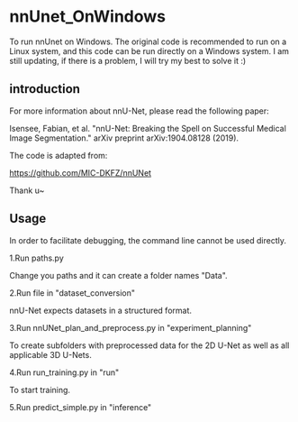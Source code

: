 # nnUnet_OnWindows
To run nnUnet on Windows.
The original code is recommended to run on a Linux system, and this code can be run directly on a Windows system.
I am still updating, if there is a problem, I will try my best to solve it :)

## introduction
For more information about nnU-Net, please read the following paper:

Isensee, Fabian, et al. "nnU-Net: Breaking the Spell on Successful Medical Image Segmentation." arXiv preprint arXiv:1904.08128 (2019).

The code is adapted from:

https://github.com/MIC-DKFZ/nnUNet

Thank u~

## Usage

In order to facilitate debugging, the command line cannot be used directly.

1.Run paths.py

Change you paths and it can create a folder names "Data".

2.Run file in "dataset_conversion"

nnU-Net expects datasets in a structured format. 

3.Run nnUNet_plan_and_preprocess.py in "experiment_planning"

To create subfolders with preprocessed data for the 2D U-Net as well as all applicable 3D U-Nets.

4.Run run_training.py in "run"

To start training.

5.Run predict_simple.py in "inference"


